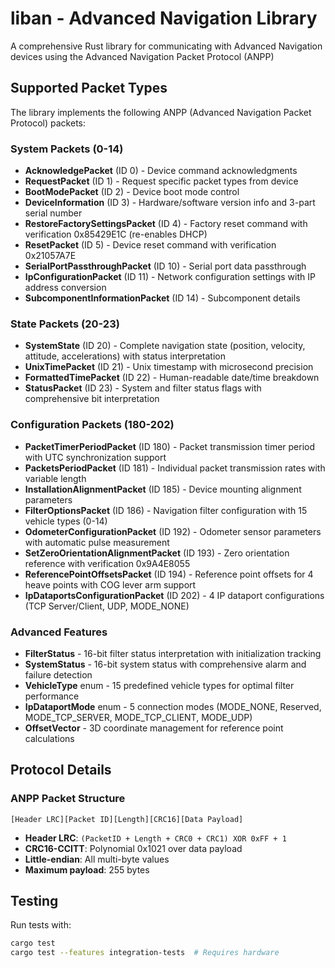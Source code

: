 # liban - Advanced Navigation Library

A comprehensive Rust library for communicating with Advanced Navigation devices using the Advanced Navigation Packet Protocol (ANPP)

## Supported Packet Types

The library implements the following ANPP (Advanced Navigation Packet Protocol) packets:

### System Packets (0-14)
- **AcknowledgePacket** (ID 0) - Device command acknowledgments
- **RequestPacket** (ID 1) - Request specific packet types from device  
- **BootModePacket** (ID 2) - Device boot mode control
- **DeviceInformation** (ID 3) - Hardware/software version info and 3-part serial number
- **RestoreFactorySettingsPacket** (ID 4) - Factory reset command with verification 0x85429E1C (re-enables DHCP)
- **ResetPacket** (ID 5) - Device reset command with verification 0x21057A7E
- **SerialPortPassthroughPacket** (ID 10) - Serial port data passthrough
- **IpConfigurationPacket** (ID 11) - Network configuration settings with IP address conversion
- **SubcomponentInformationPacket** (ID 14) - Subcomponent details

### State Packets (20-23)
- **SystemState** (ID 20) - Complete navigation state (position, velocity, attitude, accelerations) with status interpretation
- **UnixTimePacket** (ID 21) - Unix timestamp with microsecond precision
- **FormattedTimePacket** (ID 22) - Human-readable date/time breakdown
- **StatusPacket** (ID 23) - System and filter status flags with comprehensive bit interpretation

### Configuration Packets (180-202)
- **PacketTimerPeriodPacket** (ID 180) - Packet transmission timer period with UTC synchronization support
- **PacketsPeriodPacket** (ID 181) - Individual packet transmission rates with variable length
- **InstallationAlignmentPacket** (ID 185) - Device mounting alignment parameters
- **FilterOptionsPacket** (ID 186) - Navigation filter configuration with 15 vehicle types (0-14)
- **OdometerConfigurationPacket** (ID 192) - Odometer sensor parameters with automatic pulse measurement
- **SetZeroOrientationAlignmentPacket** (ID 193) - Zero orientation reference with verification 0x9A4E8055
- **ReferencePointOffsetsPacket** (ID 194) - Reference point offsets for 4 heave points with COG lever arm support
- **IpDataportsConfigurationPacket** (ID 202) - 4 IP dataport configurations (TCP Server/Client, UDP, MODE_NONE)

### Advanced Features
- **FilterStatus** - 16-bit filter status interpretation with initialization tracking
- **SystemStatus** - 16-bit system status with comprehensive alarm and failure detection
- **VehicleType** enum - 15 predefined vehicle types for optimal filter performance
- **IpDataportMode** enum - 5 connection modes (MODE_NONE, Reserved, MODE_TCP_SERVER, MODE_TCP_CLIENT, MODE_UDP)
- **OffsetVector** - 3D coordinate management for reference point calculations

## Protocol Details

### ANPP Packet Structure
```
[Header LRC][Packet ID][Length][CRC16][Data Payload]
```

- **Header LRC**: `(PacketID + Length + CRC0 + CRC1) XOR 0xFF + 1`
- **CRC16-CCITT**: Polynomial 0x1021 over data payload
- **Little-endian**: All multi-byte values
- **Maximum payload**: 255 bytes

## Testing

Run tests with:

```bash
cargo test
cargo test --features integration-tests  # Requires hardware
```